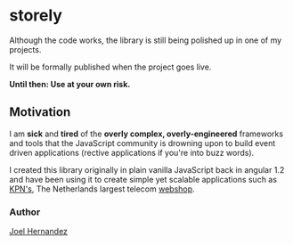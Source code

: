 # storely

Although the code works, the library is still being polished up in one of my projects.

It will be formally published when the project goes live.

**Until then: Use at your own risk.**

## Motivation

I am **sick** and **tired** of the **overly complex, overly-engineered** frameworks and tools that the JavaScript community is drowning upon to build event driven applications (rective applications if you're into buzz words).

I created this library originally in plain vanilla JavaScript back in angular 1.2 and have been using it to create simple yet scalable applications such as [KPN's](https://en.wikipedia.org/wiki/KPN), The Netherlands largest telecom [webshop](www.kpn.com/ganesha.html).

### Author
[Joel Hernandez](www.lifenautjoe.com)
